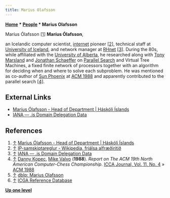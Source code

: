 ```yaml
---
title: Marius Olafsson
---
```

**[Home](Home "Home") \* [People](People "People") \* Marius Olafsson**



 [](https://www.hi.is/en/simaskra/1106) Maríus Ólafsson <a id="cite-note-1" href="#cite-ref-1">[1]</a> 
**Maríus Ólafsson**,  

an Icelandic computer scientist, [internet](https://en.wikipedia.org/wiki/Internet) pioneer 
<a id="cite-note-2" href="#cite-ref-2">[2]</a>, 
technical staff at [University of Iceland](https://en.wikipedia.org/wiki/University_of_Iceland), and network manager at [RHnet](https://en.wikipedia.org/wiki/RHnet) <a id="cite-note-3" href="#cite-ref-3">[3]</a>. 
During the 80s, while affiliated with the [University of Alberta](University_of_Alberta "University of Alberta"), he researched along with [Tony Marsland](Tony_Marsland "Tony Marsland") and [Jonathan Schaeffer](Jonathan_Schaeffer "Jonathan Schaeffer") on [Parallel Search](Parallel_Search "Parallel Search") and Virtual Tree Machines, 
a fixed finite network of processors together with an algorithm for deciding when and where to solve each subproblem. 
He was mentioned as co-author of [Sun Phoenix](Phoenix "Phoenix") at [ACM 1988](ACM_1988 "ACM 1988") and apparently contributed to the parallel search 
<a id="cite-note-4" href="#cite-ref-4">[4]</a>. 


  




## External Links


* [Maríus Ólafsson - Head of Department | Háskóli Íslands](https://www.hi.is/en/simaskra/1106)
* [IANA — .is Domain Delegation Data](http://www.iana.org/domains/root/db/is.html)


## References


1. <a id="cite-ref-1" href="#cite-note-1">↑</a> [Maríus Ólafsson - Head of Department | Háskóli Íslands](https://www.hi.is/en/simaskra/1106)
2. <a id="cite-ref-2" href="#cite-note-2">↑</a> [IP-samskiptareglur - Wikipedia, frjálsa alfræðiritið](http://is.wikipedia.org/wiki/IP-samskiptareglur)
3. <a id="cite-ref-3" href="#cite-note-3">↑</a> [IANA — .is Domain Delegation Data](http://www.iana.org/domains/root/db/is.html)
4. <a id="cite-ref-4" href="#cite-note-4">↑</a> [Danny Kopec](Danny_Kopec "Danny Kopec"), [Mike Valvo](Michael_Valvo "Michael Valvo") (**1988**). *Report on The ACM 19th North American Computer-Chess Championship*. [ICCA Journal, Vol. 11, No. 4](ICGA_Journal#11_4 "ICGA Journal") » [ACM 1988](ACM_1988 "ACM 1988")
5. <a id="cite-ref-5" href="#cite-note-5">↑</a> [dblp: Marius Olafsson](https://dblp.org/pers/hd/o/Olafsson:Marius)
6. <a id="cite-ref-6" href="#cite-note-6">↑</a> [ICGA Reference Database](ICGA_Journal#RefDB "ICGA Journal")

**[Up one level](People "People")**







 
